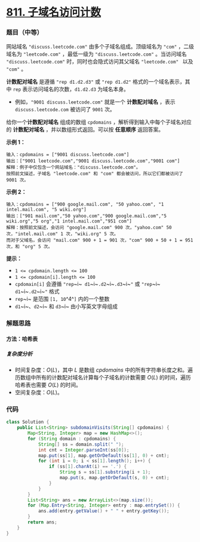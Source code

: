 # [811. 子域名访问计数](https://leetcode.cn/problems/subdomain-visit-count/)

### 题目（中等）

网站域名 `"discuss.leetcode.com"` 由多个子域名组成。顶级域名为 `"com"` ，二级域名为 `"leetcode.com"`
，最低一级为 `"discuss.leetcode.com"` 。当访问域名 `"discuss.leetcode.com"` 时，同时也会隐式访问其父域名 `"leetcode.com" `
以及 `"com"` 。

**计数配对域名** 是遵循 `"rep d1.d2.d3"` 或 `"rep d1.d2"` 格式的一个域名表示，其中 `rep` 表示访问域名的次数，`d1.d2.d3`
为域名本身。

* 例如，`"9001 discuss.leetcode.com"` 就是一个 **计数配对域名** ，表示 `discuss.leetcode.com` 被访问了 `9001` 次。

给你一个**计数配对域名** 组成的数组 `cpdomains` ，解析得到输入中每个子域名对应的 **计数配对域名**
，并以数组形式返回。可以按 **任意顺序** 返回答案。

**示例 1：**

```
输入：cpdomains = ["9001 discuss.leetcode.com"]
输出：["9001 leetcode.com","9001 discuss.leetcode.com","9001 com"]
解释：例子中仅包含一个网站域名："discuss.leetcode.com"。
按照前文描述，子域名 "leetcode.com" 和 "com" 都会被访问，所以它们都被访问了 9001 次。
```

**示例 2：**

```
输入：cpdomains = ["900 google.mail.com", "50 yahoo.com", "1 intel.mail.com", "5 wiki.org"]
输出：["901 mail.com","50 yahoo.com","900 google.mail.com","5 wiki.org","5 org","1 intel.mail.com","951 com"]
解释：按照前文描述，会访问 "google.mail.com" 900 次，"yahoo.com" 50 次，"intel.mail.com" 1 次，"wiki.org" 5 次。
而对于父域名，会访问 "mail.com" 900 + 1 = 901 次，"com" 900 + 50 + 1 = 951 次，和 "org" 5 次。
```

**提示：**

* `1 <= cpdomain.length <= 100`
* `1 <= cpdomain[i].length <= 100`
* `cpdomain[i]` 会遵循 `"rep`~i~` d1`~i~`.d2`~i~`.d3`~i~`"` 或 `"rep`~i~` d1`~i~`.d2`~i~`"` 格式
* `rep`~i~ 是范围 `[1, 10`^4^`]` 内的一个整数
* `d1`~i~、`d2`~i~ 和 `d3`~i~ 由小写英文字母组成

### 解题思路

#### 方法：哈希表

##### 复杂度分析

- 时间复杂度：$O(L)$，其中 $L$ 是数组 $cpdomains$ 中的所有字符串长度之和。遍历数组中所有的计数配对域名计算每个子域名的计数需要 $O(L)$ 的时间，遍历哈希表也需要 $O(L)$ 的时间。
- 空间复杂度：$O(L)$。

### 代码

```java
class Solution {
    public List<String> subdomainVisits(String[] cpdomains) {
        Map<String, Integer> map = new HashMap<>();
        for (String domain : cpdomains) {
            String[] ss = domain.split(" ");
            int cnt = Integer.parseInt(ss[0]);
            map.put(ss[1], map.getOrDefault(ss[1], 0) + cnt);
            for (int i = 0; i < ss[1].length(); i++) {
                if (ss[1].charAt(i) == '.') {
                    String s = ss[1].substring(i + 1);
                    map.put(s, map.getOrDefault(s, 0) + cnt);
                }
            }
        }
        List<String> ans = new ArrayList<>(map.size());
        for (Map.Entry<String, Integer> entry : map.entrySet()) {
            ans.add(entry.getValue() + " " + entry.getKey());
        }
        return ans;
    }
}
```
